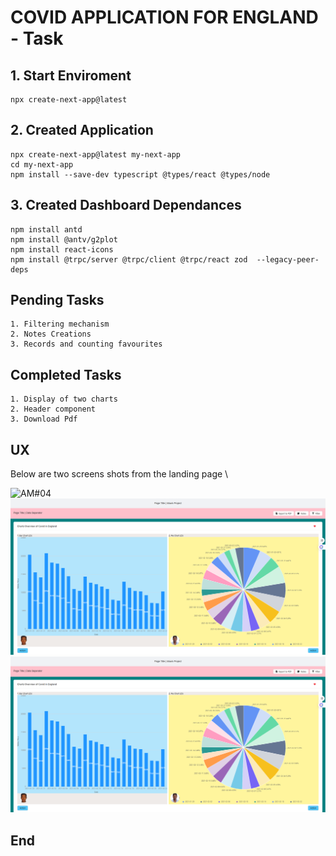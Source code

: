 # COVID APPLICATION FOR ENGLAND - Task

## 1. Start Enviroment

```
npx create-next-app@latest

```

## 2. Created Application

```
npx create-next-app@latest my-next-app
cd my-next-app
npm install --save-dev typescript @types/react @types/node

```

## 3. Created Dashboard Dependances

```
npm install antd
npm install @antv/g2plot
npm install react-icons
npm install @trpc/server @trpc/client @trpc/react zod  --legacy-peer-deps

```

## Pending Tasks

```
1. Filtering mechanism
2. Notes Creations
3. Records and counting favourites
```

## Completed Tasks

```
1. Display of two charts
2. Header component
3. Download Pdf

```

## UX

Below are two screens shots from the landing page \

![ AM#04 ](https://github.com/LINOSNCHENA/COVID19/blob/main/UXViews/1.png)
![ AM#01 ](https://github.com/LINOSNCHENA/Covid19-Dashboard/blob/main/public/uxViews/1.png)
![ AM#02 ](https://github.com/LINOSNCHENA/Covid19-Dashboard/blob/main/public/uxViews/1.png)


## End
